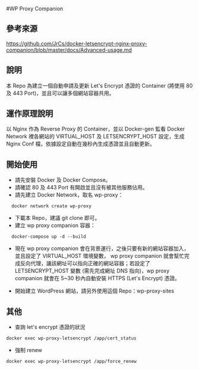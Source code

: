 #WP Proxy Companion

## 參考來源
https://github.com/JrCs/docker-letsencrypt-nginx-proxy-companion/blob/master/docs/Advanced-usage.md

## 說明
本 Repo 為建立一個自動申請及更新 Let's Encrypt 憑證的 Container (將使用 80 及 443 Port)，並且可以讓多個網站容器共用。

## 運作原理說明
以 Nginx 作為 Reverse Proxy 的 Container，並以 Docker-gen 監看 Docker Network 裡各網站的 VIRTUAL_HOST 及 LETSENCRYPT_HOST 設定，生成 Nginx Conf 檔，依據設定自動在幾秒內生成憑證並且自動更新。

## 開始使用
* 請先安裝 Docker 及 Docker Compose。
* 請確認 80 及 443 Port 有開啟並且沒有被其他服務佔用。
* 請先建立 Docker Network，取名 wp-proxy：
```
  docker network create wp-proxy
```
* 下載本 Repo，建議 git clone 即可。
* 建立 wp proxy companion 容器：
```
  docker-compose up -d --build
```
* 現在 wp proxy companion 會在背景運行，之後只要有新的網站容器加入，並且設定了 VIRTUAL_HOST 環境變數， wp proxy companion 就會幫忙完成反向代理，讓該網址可以指向正確的網站容器；若設定了 LETSENCRYPT_HOST 變數 (需先完成網址 DNS 指向)，wp proxy companion 就會在 5~30 秒內自動安裝 HTTPS (Let's Encrypt) 憑證。

* 開始建立 WordPress 網站，請另外使用這個 Repo：wp-proxy-sites

## 其他
* 查詢 let's encrypt 憑證的狀況
```
docker exec wp-proxy-letsencrypt /app/cert_status
```

* 強制 renew
```
docker exec wp-proxy-letsencrypt /app/force_renew
```